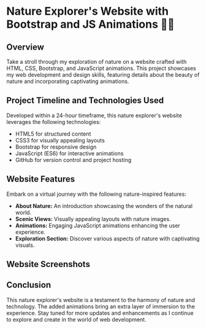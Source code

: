 # Nature Explorer's Website with Bootstrap and JS Animations 🌿🌐

## Overview
Take a stroll through my exploration of nature on a website crafted with HTML, CSS, Bootstrap, and JavaScript animations. This project showcases my web development and design skills, featuring details about the beauty of nature and incorporating captivating animations.

## Project Timeline and Technologies Used
Developed within a 24-hour timeframe, this nature explorer's website leverages the following technologies:
- HTML5 for structured content
- CSS3 for visually appealing layouts
- Bootstrap for responsive design
- JavaScript (ES6) for interactive animations
- GitHub for version control and project hosting

## Website Features
Embark on a virtual journey with the following nature-inspired features:
- **About Nature:** An introduction showcasing the wonders of the natural world.
- **Scenic Views:** Visually appealing layouts with nature images.
- **Animations:** Engaging JavaScript animations enhancing the user experience.
- **Exploration Section:** Discover various aspects of nature with captivating visuals.

## Website Screenshots


## Conclusion
This nature explorer's website is a testament to the harmony of nature and technology. The added animations bring an extra layer of immersion to the experience. Stay tuned for more updates and enhancements as I continue to explore and create in the world of web development.
